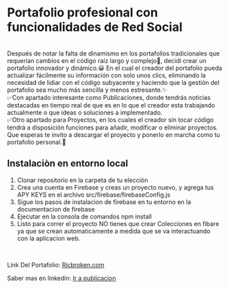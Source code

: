 # **Portafolio profesional con funcionalidades de Red Social**
<br>
Después de notar la falta de dinamismo en los portafolios tradicionales que requerían cambios en el código raíz largo y complejo🙁, decidí crear un portafolio innovador y dinámico.😀 En el cual el creador del portafolio pueda actualizar fácilmente su información con solo unos clics, eliminando la necesidad de lidiar con el código subyacente y haciendo que la gestión del portafolio sea mucho más sencilla y menos estresante.✨
<br>
✅Con apartado interesante como Publicaciones, donde tendrás noticias destacadas en tiempo real de que es en lo que el creador esta trabajando actualmente o que ideas o soluciones a implementado.
<br>
✅Otro apartado para Proyectos, en los cuales el creador sin tocar código tendrá a disposición funciones para añadir, modificar o eliminar proyectos.
<br>
Que esperas te invito a descargar el proyecto y ponerlo en marcha como tu portafolio personal.🎯
<br>

## Instalaciòn en entorno local
1. Clonar repositorio en la carpeta de tu elección
2. Crea una cuenta en Firebase y creas un proyecto nuevo, y agrega tus APY KEYS en el archivo src/firebase/firebaseConfig.js
3. Sigue los pasos de instalacion de firebase en tu entorno en la documentacion de firebase
4. Ejecutar en la consola de comandos npm install
5. Listo para correr el proyecto NO tienes que crear Colecciones en fibare ya que se crean automaticamente a medida que se va interactuando con la aplicacion web.
<br>

Link Del Portafolio: [Ricbroken.com](<https://www.rickbroken.com/>)
<br>

Saber mas en linkedin: [Ir a publicacion](<https://www.linkedin.com/posts/rick-broken_reactjs-portafolio-activity-7112157733469974530-0Vyj?utm_source=share&utm_medium=member_desktop>)

